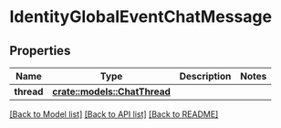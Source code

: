 # IdentityGlobalEventChatMessage

## Properties

Name | Type | Description | Notes
------------ | ------------- | ------------- | -------------
**thread** | [**crate::models::ChatThread**](ChatThread.md) |  | 

[[Back to Model list]](../README.md#documentation-for-models) [[Back to API list]](../README.md#documentation-for-api-endpoints) [[Back to README]](../README.md)


